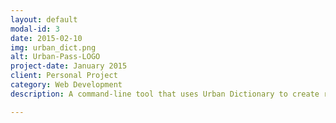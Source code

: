```yaml
---
layout: default
modal-id: 3
date: 2015-02-10
img: urban_dict.png
alt: Urban-Pass-LOGO
project-date: January 2015
client: Personal Project
category: Web Development
description: A command-line tool that uses Urban Dictionary to create random passwords. </br> <a href="http://github.com/enilsen16/urban_pass">Check out Urban Pass</a>

---
```

